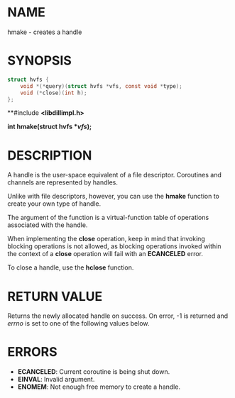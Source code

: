 # NAME

hmake - creates a handle

# SYNOPSIS

```c
struct hvfs {
    void *(*query)(struct hvfs *vfs, const void *type);
    void (*close)(int h);
};
```

**#include **&lt;libdillimpl.h>**

**int hmake(struct hvfs **\*_vfs_**);**

# DESCRIPTION

A handle is the user-space equivalent of a file descriptor. Coroutines and channels are represented by handles.

Unlike with file descriptors, however, you can use the **hmake** function to create your own type of handle.

The argument of the function is a virtual-function table of operations associated with the handle.

When implementing the **close** operation, keep in mind that invoking blocking
operations is not allowed, as blocking operations invoked within the context of
a **close** operation will fail with an **ECANCELED** error.

To close a handle, use the **hclose** function.

# RETURN VALUE

Returns the newly allocated handle on success. On error, -1 is returned and _errno_ is set to one of the following values below.

# ERRORS

* **ECANCELED**: Current coroutine is being shut down.
* **EINVAL**: Invalid argument.
* **ENOMEM**: Not enough free memory to create a handle.

